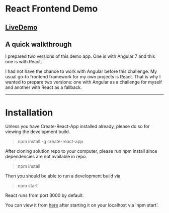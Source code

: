 # React Frontend Demo

## [LiveDemo](https://gunes-react-demo.herokuapp.com)


## A quick walkthrough

I prepared two versions of this demo app. One is with Angular 7 and this one is with React.

I had not have the chance to work with Angular before this challenge. My usual go-to frontend framework for my own projects is React. That is why I wanted to prepare two versions: one with Angular as a challenge for myself and another with React as a fallback.


---

# Installation

Unless you have Create-React-App installed already, please do so for viewing the development build.

> npm install -g create-react-app


After cloning solution repo to your computer, please run npm install since dependencies are not available in repo.

> npm install


Then you should be able to run a development build via

> npm start

React runs from port 3000 by default.

You can view it from [here](http://localhost:3000/) after starting it on your localhost via 'npm start'.


